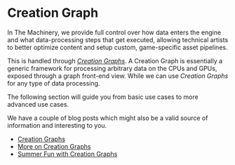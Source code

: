 # Creation Graph

In The Machinery, we provide full control over how data enters the engine and what data-processing
steps that get executed, allowing technical artists to better optimize content and setup custom,
game-specific asset pipelines. 

This is handled through [*Creation Graphs*]({{the_machinery_book}}/creation_graphs/concept.html). A Creation Graph is essentially a generic framework for
processing arbitrary data on the CPUs and GPUs, exposed through a graph front-end view. While we can
use *Creation Graphs* for any type of data processing.

The following section will guide you from basic use cases to more advanced use cases.

We have a couple of blog posts which might also be a valid source of information and interesting to
you.

- [Creation Graphs](https://ourmachinery.com/post/creation-graphs/)
- [More on Creation Graphs](https://ourmachinery.com/post/more-on-creation-graphs/)
- [Summer Fun with Creation Graphs](https://ourmachinery.com/post/summer-fun-with-creation-graphs/)